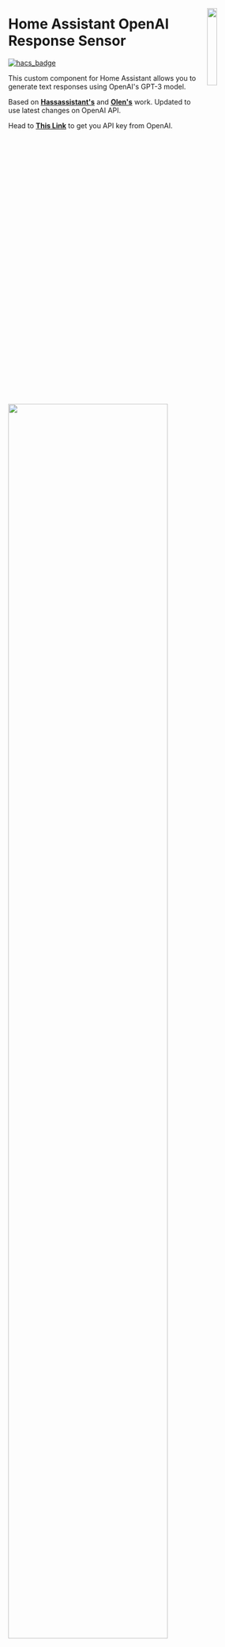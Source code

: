 <img src="https://upload.wikimedia.org/wikipedia/commons/0/04/ChatGPT_logo.svg?raw=true"
     width="20%"
     align="right"
     style="float: right; margin: 10px 0px 20px 20px;" />

# Home Assistant OpenAI Response Sensor

[![hacs_badge](https://img.shields.io/badge/HACS-Default-orange.svg)](https://github.com/custom-components/hacs)

This custom component for Home Assistant allows you to generate text responses using OpenAI's GPT-3 model.

Based on **[Hassassistant's](https://github.com/Hassassistant/openai_response)** and **[Olen's](https://github.com/Olen/openai_response/tree/gpt-3.5-turbo)** work.
Updated to use latest changes on OpenAI API.


Head to **[This Link](https://platform.openai.com/account/api-keys)** to get you API key from OpenAI. 

<img src="https://raw.githubusercontent.com/ExPeacer/openai_response/main/misc/apikey.jpg"
     width="80%" />



## Installation
**1.** 
**(Manual)** Copy the **openai_response** folder to your Home Assistant's custom_components directory. If you don't have a **custom_components** directory, create one in the same directory as your **configuration.yaml** file.

**(HACS)** Add this repository to HACS. https://github.com/ExPeacer/openai_response

**2.** Add the following lines to your Home Assistant **configuration.yaml** file:

```yaml
sensor:
  - platform: openai_response
    api_key: YOUR_OPENAI_API_KEY
    model: "gpt-3.5-turbo" # Optional, defaults to "gpt-3.5-turbo"
    name: "hassio_openai_response" # Optional, defaults to "hassio_openai_response"
    mood: "You are a helpful assistant" #  Optional, defaults to "You are a helpful assistant"
```
Replace **YOUR_OPENAI_API_KEY** with your actual OpenAI API key.

**3.** Restart Home Assistant.

## Usage
Create an **input_text.gpt_input** entity in Home Assistant to serve as the input for the GPT-3 model. Add the following lines to your configuration.yaml file:

```yaml
input_text:
  gpt_input:
    name: GPT-3 Input
```
Note you can also create this input_text via the device helpers page!

If you are creating via YAML, you will need to restart again to activate the new entity,

To generate a response from GPT-3, update the **input_text.gpt_input** entity with the text you want to send to the model. The generated response will be available as an attribute of the **sensor.hassio_openai_response** entity.

You can also use a service call to send a request:

```yaml
service: openai_response.openai_input
data:
  prompt: Tell a joke
  mood: You are a joker     # Optional, will use the configured or default mood if not specified
  model: gpt-3.5-turbo      # Optional, will use the configured or default model if not specified
```

## Example
To display the GPT-3 input and response in your Home Assistant frontend, add the following to your **ui-lovelace.yaml** file or create a card in the Lovelace UI:

```yaml
type: grid
square: false
columns: 1
cards:
  - type: entities
    entities:
      - entity: input_text.gpt_input
  - type: markdown
    content: '{{ state_attr(''sensor.hassio_openai_response'', ''response_text'') }}'
    title: ChatGPT Response
```
Now you can type your text in the GPT-3 Input field, and the generated response will be displayed in the response card.

<img src="https://github.com/ExPeacer/openai_response/blob/main/misc/ha_card.png"
     width="50%" />

## License
This project is licensed under the MIT License - see the **[LICENSE](https://chat.openai.com/LICENSE)** file for details.

**Disclaimer:** This project is not affiliated with or endorsed by OpenAI. Use the GPT-3 API at your own risk, and be aware of the API usage costs associated with the OpenAI API.